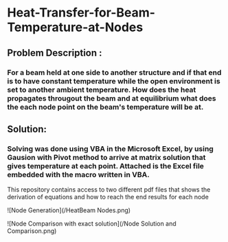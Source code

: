 # Heat-Transfer-for-Beam-Temperature-at-Nodes

## Problem Description : 
### For a beam held at one side to another structure and if that end is to have constant temperature while the open environment is set to another ambient temperature. How does the heat propagates througout the beam and at equilibrium what does the each node point on the beam's temperature will be at. 

## Solution: 
### Solving was done using VBA in the Microsoft Excel, by using Gausion with Pivot method to arrive at matrix solution that gives temperature at each point. Attached is the Excel file embedded with the macro written in VBA.

This repository contains access to two different pdf files that shows the derivation of equations and how to reach the end results for each node

![Node Generation](/HeatBeam Nodes.png)

![Node Comparison with exact solution](/Node Solution and Comparison.png)
